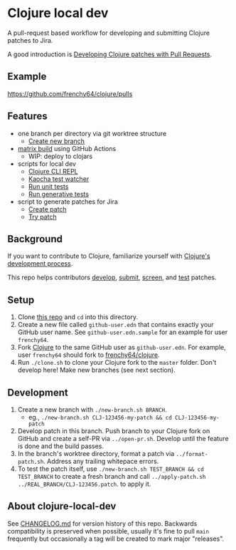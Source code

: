 # Clojure local dev

A pull-request based workflow for developing and submitting Clojure patches to Jira.

A good introduction is [Developing Clojure patches with Pull Requests](https://blog.ambrosebs.com/2022/08/29/developing-clojure-patches-with-pull-requests.html).

## Example

https://github.com/frenchy64/clojure/pulls

## Features

- one branch per directory via git worktree structure
  - [Create new branch](new-branch.sh)
- [matrix build](build.yml) using GitHub Actions
  - WIP: deploy to clojars
- scripts for local dev
  - [Clojure CLI REPL](repl.sh)
  - [Kaocha test watcher](watch.sh)
  - [Run unit tests](test-example.sh)
  - [Run generative tests](test-generative.sh)
- script to generate patches for Jira
  - [Create patch](format-patch.sh)
  - [Try patch](apply-patch.sh)

## Background

If you want to contribute to Clojure, familiarize yourself with [Clojure's development process](https://clojure.org/dev/dev).

This repo helps contributors [develop](https://clojure.org/dev/developing_patches#_coding), [submit](https://clojure.org/dev/developing_patches#_adding_patches),
[screen](https://clojure.org/dev/developing_patches#_screening_a_patch), and [test](https://clojure.org/dev/developing_patches#_run_an_individual_test) patches.

## Setup

1. Clone [this repo](https://github.com/frenchy64/clojure-local-dev) and `cd` into this directory.
2. Create a new file called `github-user.edn` that contains exactly your GitHub user name. See `github-user.edn.sample` for an example for user `frenchy64`.
3. Fork [Clojure](https://github.com/clojure/clojure) to the same GitHub user as `github-user.edn`. For example, user `frenchy64` should fork to [frenchy64/clojure](https://github.com/frenchy64/clojure).
4. Run `./clone.sh` to clone your Clojure fork to the `master` folder. Don't develop here! Make new branches (see next section).

## Development

1. Create a new branch with `./new-branch.sh BRANCH`.
   - eg., `./new-branch.sh CLJ-123456-my-patch && cd CLJ-123456-my-patch`
2. Develop patch in this branch. Push branch to your Clojure fork on GitHub and create a self-PR via `../open-pr.sh`. Develop until the feature is done and the build passes.
3. In the branch's worktree directory, format a patch via `../format-patch.sh`. Address any trailing whitepace errors.
4. To test the patch itself, use `./new-branch.sh TEST_BRANCH && cd TEST_BRANCH` to create a fresh branch and call `../apply-patch.sh ../REAL_BRANCH/CLJ-123456.patch`.
   to apply it.

## About clojure-local-dev

See [CHANGELOG.md](CHANGELOG.md) for version history of this repo. Backwards
compatibility is preserved when possible, usually it's fine to pull `main` frequently
but occasionally a tag will be created to mark major "releases".
